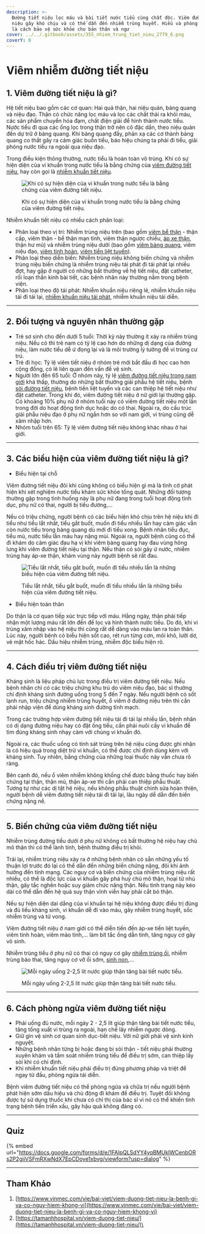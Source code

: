 ```yaml
---
description: >-
  Đường tiết niệu lọc máu và bài tiết nước tiểu cùng chất độc. Viêm đường tiết
  niệu gây khó chịu và có thể dẫn đến nhiễm trùng huyết. Hiểu và phòng ngừa bệnh
  là cách bảo vệ sức khỏe cho bản thân và ngư
cover: ../../.gitbook/assets/355_nhiem_trung_tiet_nieu_2779_6.png
coverY: 0
---
```


# Viêm nhiễm đường tiết niệu

## 1. Viêm đường tiết niệu là gì?

Hệ tiết niệu bao gồm các cơ quan: Hai quả thận, hai niệu quản, bàng quang và niệu đạo. Thận có chức năng lọc máu và lọc các chất thải ra khỏi máu, các sản phẩm chuyển hóa đạm, chất điện giải để hình thành nước tiểu. Nước tiểu đi qua các ống lọc trong thận trở nên cô đặc dần, theo niệu quản đến dự trữ ở bàng quang. Khi bàng quang đầy, phản xạ các cơ thành bàng quang co thắt gây ra cảm giác buồn tiểu, báo hiệu chúng ta phải đi tiểu, giải phóng nước tiểu ra ngoài qua niệu đạo.

Trong điều kiện thông thường, nước tiểu là hoàn toàn vô trùng. Khi có sự hiện diện của vi khuẩn trong nước tiểu là bằng chứng của [viêm đường tiết niệu](https://www.vinmec.com/vie/benh/viem-duong-tiet-nieu-2998), hay còn gọi là [nhiễm khuẩn tiết niệu](https://www.vinmec.com/vie/bai-viet/chan-doan-nhiem-khuan-duong-tiet-nieu-co-trieu-chung-vi).

<figure><img src="https://www.vinmec.com/static/uploads/20190417_100418_963872_viem_duong_tiet_nie_max_1800x1800_jpg_5f877e92ce.jpg" alt="Khi có sự hiện diện của vi khuẩn trong nước tiểu là bằng chứng của viêm đường tiết niệu."><figcaption><p>Khi có sự hiện diện của vi khuẩn trong nước tiểu là bằng chứng của viêm đường tiết niệu.</p></figcaption></figure>

Nhiễm khuẩn tiết niệu có nhiều cách phân loại:

* Phân loại theo vị trí: Nhiễm trùng niệu trên (bao gồm [viêm bể thận](https://www.vinmec.com/vie/bai-viet/viem-be-cap-nguy-hiem-nhu-nao-vi) - thận cấp, viêm thận - bể thận mạn tính, viêm thận ngược chiều, [áp xe thận](https://www.vinmec.com/vie/benh/ap-xe-than-3334), thận hư mủ) và nhiễm trùng niệu dưới (bao gồm [viêm bàng quang](https://www.vinmec.com/vie/benh/viem-bang-quang-3057), viêm niệu đạo, [viêm tinh hoàn](https://www.vinmec.com/vie/bai-viet/dieu-tri-viem-tinh-hoan-vi), [viêm tiền liệt tuyến](https://www.vinmec.com/vie/bai-viet/dau-hieu-cua-benh-viem-tien-liet-tuyen-o-nam-gioi-vi)).
* Phân loại theo diễn biến: Nhiễm trùng niệu không biến chứng và nhiễm trùng niệu biến chứng là nhiễm trùng niệu tái phát đi tái phát lại nhiều đợt, hay gặp ở người có những bất thường về hệ tiết niệu, đặt catheter, rối loạn thần kinh bài tiết, các bệnh nhân này thường nằm trong bệnh viện.
* Phân loại theo độ tái phát: Nhiễm khuẩn niệu riêng lẻ, nhiễm khuẩn niệu tái đi tái lại, [nhiễm khuẩn niệu tái phát](https://www.vinmec.com/vie/bai-viet/de-phong-nhiem-khuan-tiet-nieu-tai-phat-vi), nhiễm khuẩn niệu tái diễn.

***

## 2. Đối tượng và nguyên nhân thường gặp

* Trẻ sơ sinh cho đến dưới 5 tuổi: Thời kỳ này thường ít xảy ra nhiễm trùng niệu. Nếu có thì trẻ nam có tỷ lệ cao hơn do những dị dạng của đường niệu, làm nước tiểu dễ ứ đọng lại và là môi trường lý tưởng để vi trùng cư trú.
* Trẻ đi học: Tỷ lệ viêm tiết niệu ở nhóm trẻ mới bắt đầu đi học cao hơn cộng đồng, có lẽ liên quan đến vấn đề vệ sinh.
* Người lớn đến 65 tuổi: Ở nhóm này, tỷ lệ [viêm đường tiết niệu trong nam giới](https://www.vinmec.com/vie/bai-viet/dau-hieu-va-cach-chua-benh-viem-duong-tiet-nieu-o-nam-gioi-vi) khá thấp, thường do những bất thường giải phẫu hệ tiết niệu, bệnh [sỏi đường tiết niệu](https://www.vinmec.com/vie/bai-viet/phong-va-chua-tri-soi-duong-tiet-nieu-vi), bệnh tiền liệt tuyến và các can thiệp hệ tiết niệu như đặt catheter. Trong khi đó, viêm đường tiết niệu ở nữ giới lại thường gặp. Có khoảng 10% phụ nữ ở nhóm tuổi này có viêm đường tiết niệu một lần trong đời do hoạt động tình dục hoặc do có thai. Ngoài ra, do cấu trúc giải phẫu niệu đạo ở phụ nữ ngắn hơn so với nam giới, vi trùng cũng dễ xâm nhập hơn.
* Nhóm tuổi trên 65: Tỷ lệ viêm đường tiết niệu không khác nhau ở hai giới.

***

## 3. Các biểu hiện của viêm đường tiết niệu là gì?

* Biểu hiện tại chỗ

Viêm đường tiết niệu đôi khi cũng không có biểu hiện gì mà là tình cờ phát hiện khi xét nghiệm nước tiểu khám sức khỏe tổng quát. Những đối tượng thường gặp trong tình huống này là phụ nữ đang trong tuổi hoạt động tình dục, phụ nữ có thai, người bị tiểu đường,...

Nếu có triệu chứng, người bệnh có các biểu hiện khó chịu trên hệ niệu khi đi tiểu như tiểu lắt nhắt, tiểu gắt buốt, muốn đi tiểu nhiều lần hay cảm giác vẫn còn nước tiểu trong bàng quang dù mới đi tiểu xong. Bệnh nhân tiểu đục, tiểu mủ, nước tiểu lẫn máu hay nặng mùi. Ngoài ra, người bệnh cũng có thể đi khám do cảm giác đau hạ vị khi viêm bàng quang hay đau vùng hông lưng khi viêm đường tiết niệu tại thận. Nếu thận có sỏi gây ứ nước, nhiễm trùng hay áp-xe thận, khám vùng này người bệnh sẽ rất đau.

<figure><img src="https://www.vinmec.com/static/uploads/small_20190417_100638_529653_nguyen_nhan_bi_tieu_max_1800x1800_jpg_4e757dfb24.jpg" alt="Tiểu lắt nhắt, tiểu gắt buốt, muốn đi tiểu nhiều lần là những biểu hiện của viêm đường tiết niệu."><figcaption><p>Tiểu lắt nhắt, tiểu gắt buốt, muốn đi tiểu nhiều lần là những biểu hiện của viêm đường tiết niệu.</p></figcaption></figure>

* Biểu hiện toàn thân

Do thận là cơ quan tiếp xúc trực tiếp với máu. Hằng ngày, thận phải tiếp nhận một lượng máu rất lớn đến để lọc và hình thành nước tiểu. Do đó, khi vi trùng xâm nhập vào hệ niệu thì cũng rất dễ dàng vào máu lan ra toàn thân. Lúc này, người bệnh có biểu hiện sốt cao, rét run từng cơn, môi khô, lưỡi dơ, vẻ mặt hốc hác. Dấu hiệu nhiễm trùng, nhiễm độc biểu hiện rõ.

***

## 4. Cách điều trị viêm đường tiết niệu

Kháng sinh là liệu pháp chủ lực trong điều trị viêm đường tiết niệu. Nếu bệnh nhân chỉ có các triệu chứng khu trú do viêm niệu đạo, bác sĩ thường chỉ định kháng sinh đường uống trong 5 đến 7 ngày. Nếu người bệnh có sốt lạnh run, triệu chứng nhiễm trùng huyết, ổ viêm ở đường niệu trên thì cần phải nhập viện để dùng kháng sinh đường tĩnh mạch.

Trong các trường hợp viêm đường tiết niệu tái đi tái lại nhiều lần, bệnh nhân có dị dạng đường niệu hay có đặt ống tiểu, cần phải nuôi cấy vi khuẩn để tìm đúng kháng sinh nhạy cảm với chủng vi khuẩn đó.

Ngoài ra, các thuốc uống có tính sát trùng trên hệ niệu cũng được ghi nhận là có hiệu quả trong diệt trừ vi khuẩn, có thể được chỉ định dùng kèm với kháng sinh. Tuy nhiên, bằng chứng của những loại thuốc này vẫn chưa rõ ràng.

Bên cạnh đó, nếu ổ viêm nhiễm không khống chế được bằng thuốc hay biến chứng tại thận, thận mủ, thận áp-xe thì cần phải can thiệp phẫu thuật. Tương tự như các dị tật hệ niệu, nếu không phẫu thuật chỉnh sửa hoàn thiện, người bệnh dễ viêm đường tiết niệu tái đi tái lại, lâu ngày dễ dẫn đến biến chứng nặng nề.

***

## 5. Biến chứng của viêm đường tiết niệu

Nhiễm trùng đường tiểu dưới ở phụ nữ không có bất thường hệ niệu hay chủ mô thận thì có thể lành tính, bệnh thường điều trị khỏi.

Trái lại, nhiễm trùng niệu xảy ra ở những bệnh nhân có sẵn những yếu tố thuận lợi trước đó lại có thể dẫn đến những biến chứng nặng, đôi khi ảnh hưởng đến tính mạng. Các nguy cơ và biến chứng của nhiễm trùng niệu rất nhiều, có thể là độc lực của vi khuẩn gây phá huỷ chủ mô thận, hoại tử nhú thận, gây tắc nghẽn hoặc suy giảm chức năng thận. Nếu tình trạng này kéo dài có thể dẫn đến hệ quả suy thận vĩnh viễn hay phải cắt bỏ thận.

Nếu sự hiện diện dai dẳng của vi khuẩn tại hệ niệu không được điều trị đúng và đủ liều kháng sinh, vi khuẩn dễ đi vào máu, gây nhiễm trùng huyết, sốc nhiễm trùng và tử vong.

Viêm đường tiết niệu ở nam giới có thể diễn tiến đến áp-xe tiền liệt tuyến, viêm tinh hoàn, viêm mào tinh,... làm bít tắc ống dẫn tinh, tăng nguy cơ gây vô sinh.

Nhiễm trùng tiểu ở phụ nữ có thai có nguy cơ gây [nhiễm trùng ối](https://www.vinmec.com/vie/bai-viet/nhiem-trung-oi-dau-hieu-nhan-biet-som-vi), nhiễm trùng bào thai, tăng nguy cơ vỡ ối sớm, [sinh non](https://www.vinmec.com/vie/benh/sinh-non-3220),...

<figure><img src="https://www.vinmec.com/static/uploads/small_20190417_100839_245978_drinkingwaterathome_max_1800x1800_jpg_24c946c343.jpg" alt="Mỗi ngày uống 2-2,5 lit nước giúp thận tăng bài tiết nước tiểu."><figcaption><p>Mỗi ngày uống 2-2,5 lit nước giúp thận tăng bài tiết nước tiểu.</p></figcaption></figure>

***

## 6. Cách phòng ngừa viêm đường tiết niệu

* Phải uống đủ nước, mỗi ngày 2 - 2,5 lít giúp thận tăng bài tiết nước tiểu, tăng tống xuất vi trùng ra ngoài, hạn chế lây nhiễm ngược dòng.
* Giữ gìn vệ sinh cơ quan sinh dục-tiết niệu. Với nữ giới phải vệ sinh kinh nguyệt.
* Những bệnh nhân từng bị hoặc đang bị sỏi thận - tiết niệu phải thường xuyên khám và tầm soát nhiễm trùng tiểu để điều trị sớm, can thiệp lấy sỏi khi có chỉ định.
* Khi nhiễm khuẩn tiết niệu phải điều trị đúng phương pháp và triệt để ngay từ đầu, phòng ngừa tái diễn.

Bệnh viêm đường tiết niệu có thể phòng ngừa và chữa trị nếu người bệnh phát hiện sớm dấu hiệu và chủ động đi khám để điều trị. Tuyệt đối không được tự sử dụng thuốc khi chưa có chỉ thị của bác sĩ vì nó có thể khiến tình trạng bệnh tiến triển xấu, gây hậu quả không đáng có.

***

## Quiz

{% embed url="https://docs.google.com/forms/d/e/1FAIpQLSdYY4yqBMUkIWCenbORs2P2giiVSFmRXwNdX7EpCDoye1xbvg/viewform?usp=dialog" %}

***



## Tham Khảo

1. [https://www.vinmec.com/vie/bai-viet/viem-duong-tiet-nieu-la-benh-gi-va-co-nguy-hiem-khong-vi](https://www.vinmec.com/vie/bai-viet/viem-duong-tiet-nieu-la-benh-gi-va-co-nguy-hiem-khong-vi)
2. [https://tamanhhospital.vn/viem-duong-tiet-nieu/](https://tamanhhospital.vn/viem-duong-tiet-nieu/)\
